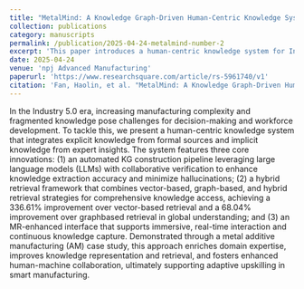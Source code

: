 ```yaml
---
title: "MetalMind: A Knowledge Graph-Driven Human-Centric Knowledge System for Metal Additive Manufacturing"
collection: publications
category: manuscripts
permalink: /publication/2025-04-24-metalmind-number-2
excerpt: 'This paper introduces a human-centric knowledge system for Industry 5.0 that integrates expert and formal knowledge to support decision-making and workforce development. Key innovations include: (1) an LLM-based knowledge graph pipeline with collaborative verification, (2) a hybrid retrieval framework outperforming traditional methods, and (3) an MR interface for real-time interaction. A metal additive manufacturing case study demonstrates its effectiveness in enhancing expertise, retrieval, and human-machine collaboration.'
date: 2025-04-24
venue: 'npj Advanced Manufacturing'
paperurl: 'https://www.researchsquare.com/article/rs-5961740/v1'
citation: 'Fan, Haolin, et al. "MetalMind: A Knowledge Graph-Driven Human-Centric Knowledge System for Metal Additive Manufacturing." (2025).'
---
```


In the Industry 5.0 era, increasing manufacturing complexity and fragmented knowledge pose challenges for decision-making and workforce development. To tackle this, we present a human-centric knowledge system that integrates explicit knowledge from formal sources and implicit knowledge from expert insights. The system features three core innovations: (1) an automated KG construction pipeline leveraging large language models (LLMs) with collaborative verification to enhance knowledge extraction accuracy and minimize hallucinations; (2) a hybrid retrieval framework that combines vector-based, graph-based, and hybrid retrieval strategies for comprehensive knowledge access, achieving a 336.61% improvement over vector-based retrieval and a 68.04% improvement over graphbased retrieval in global understanding; and (3) an MR-enhanced interface that supports immersive, real-time interaction and continuous knowledge capture. Demonstrated through a metal additive manufacturing (AM) case study, this approach enriches domain expertise, improves knowledge representation and retrieval, and fosters enhanced human-machine collaboration, ultimately supporting adaptive upskilling in smart manufacturing.
